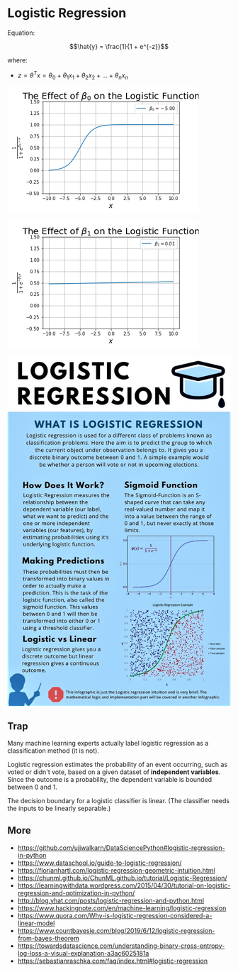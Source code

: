 # Logistic Regression

Equation:

$$\hat{y} = \frac{1}{1 + e^{-z}}$$

where:

- $z = \theta^T x  = \theta_0 + \theta_1 x_1 + \theta_2 x_2 + ... + \theta_n x_n$

![](logistic-function-changing-b0.gif)

![](logistic-function-changing-b1.gif)

![](logistic%20regression.jpg)

## Trap

Many machine learning experts actually label logistic regression as a classification method (it is not).

Logistic regression estimates the probability of an event occurring, such as voted or didn't vote, based on a given dataset of **independent variables**. Since the outcome is a probability, the dependent variable is bounded between 0 and 1.

The decision boundary for a logistic classifier is linear. (The classifier needs the inputs to be linearly separable.)

## More

- <https://github.com/ujjwalkarn/DataSciencePython#logistic-regression-in-python>
- <https://www.dataschool.io/guide-to-logistic-regression/>
- <https://florianhartl.com/logistic-regression-geometric-intuition.html>
- <https://chunml.github.io/ChunML.github.io/tutorial/Logistic-Regression/>
- <https://learningwithdata.wordpress.com/2015/04/30/tutorial-on-logistic-regression-and-optimization-in-python/>
- <http://blog.yhat.com/posts/logistic-regression-and-python.html>
- <https://www.hackingnote.com/en/machine-learning/logistic-regression>
- <https://www.quora.com/Why-is-logistic-regression-considered-a-linear-model>
- <https://www.countbayesie.com/blog/2019/6/12/logistic-regression-from-bayes-theorem>
- <https://towardsdatascience.com/understanding-binary-cross-entropy-log-loss-a-visual-explanation-a3ac6025181a>
- <https://sebastianraschka.com/faq/index.html#logistic-regression>
